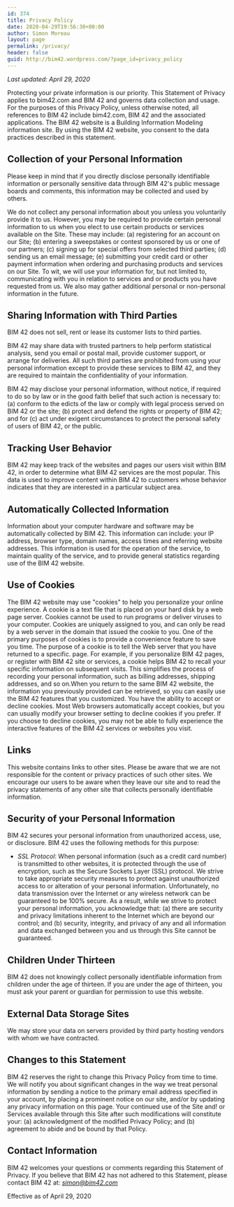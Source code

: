 ```yaml
---
id: 374
title: Privacy Policy
date: 2020-04-29T19:56:30+00:00
author: Simon Moreau
layout: page
permalink: /privacy/
header: false
guid: http://bim42.wordpress.com/?page_id=privacy_policy
---
```


*Last updated: April 29, 2020*

Protecting your private information is our priority. This Statement of Privacy applies to bim42.com and BIM 42 and governs data collection and usage. For the purposes of this Privacy Policy, unless otherwise noted, all references to BIM 42 include bim42.com, BIM 42 and the associated applications. The BIM 42 website is a Building Information Modeling information site. By using the BIM 42 website, you consent to the data practices described in this statement.

## Collection of your Personal Information

Please keep in mind that if you directly disclose personally identifiable information or personally sensitive data through BIM 42's public message boards and comments, this information may be collected and used by others.

We do not collect any personal information about you unless you voluntarily provide it to us. However, you may be required to provide certain personal information to us when you elect to use certain products or services available on the Site. These may include: (a) registering for an account on our Site; (b) entering a sweepstakes or contest sponsored by us or one of our partners; (c) signing up for special offers from selected third parties; (d) sending us an email message; (e) submitting your credit card or other payment information when ordering and purchasing products and services on our Site. To wit, we will use your information for, but not limited to, communicating with you in relation to services and or products you have requested from us. We also may gather additional personal or non-personal information in the future.

## Sharing Information with Third Parties

BIM 42 does not sell, rent or lease its customer lists to third parties.

BIM 42 may share data with trusted partners to help perform statistical analysis, send you email or postal mail, provide customer support, or arrange for deliveries. All such third parties are prohibited from using your personal information except to provide these services to BIM 42, and they are required to maintain the confidentiality of your information.

BIM 42 may disclose your personal information, without notice, if required to do so by law or in the good faith belief that such action is necessary to: (a) conform to the edicts of the law or comply with legal process served on BIM 42 or the site; (b) protect and defend the rights or property of BIM 42; and for (c) act under exigent circumstances to protect the personal safety of users of BIM 42, or the public.

## Tracking User Behavior

BIM 42 may keep track of the websites and pages our users visit within BIM 42, in order to determine what BIM 42 services are the most popular. This data is used to improve content within BIM 42 to customers whose behavior indicates that they are interested in a particular subject area.

## Automatically Collected Information

Information about your computer hardware and software may be automatically collected by BIM 42. This information can include: your IP address, browser type, domain names, access times and referring website addresses. This information is used for the operation of the service, to maintain quality of the service, and to provide general statistics regarding use of the BIM 42 website.

## Use of Cookies

The BIM 42 website may use "cookies" to help you personalize your online experience. A cookie is a text file that is placed on your hard disk by a web page server. Cookies cannot be used to run programs or deliver viruses to your computer. Cookies are uniquely assigned to you, and can only be read by a web server in the domain that issued the cookie to you.
One of the primary purposes of cookies is to provide a convenience feature to save you time. The purpose of a cookie is to tell the Web server that you have returned to a specific. page. For example, if you personalize BIM 42 pages, or register with BIM 42 site or services, a cookie helps BIM 42 to recall your specific information on subsequent visits. This simplifies the process of recording your personal information, such as billing addresses, shipping addresses, and so on.When you return to the same BIM 42 website, the information you previously provided can be retrieved, so you can easily use the BIM 42 features that you customized.
You have the ability to accept or decline cookies. Most Web browsers automatically accept cookies, but you can usually modify your browser setting to decline cookies if you prefer. If you choose to decline cookies, you may not be able to fully experience the interactive features of the BIM 42 services or websites you visit.

## Links

This website contains links to other sites. Please be aware that we are not responsible for the content or privacy practices of such other sites. We encourage our users to be aware when they leave our site and to read the privacy statements of any other site that collects personally identifiable information.

## Security of your Personal Information

BIM 42 secures your personal information from unauthorized access, use, or disclosure. BIM 42 uses the following methods for this purpose:

* *SSL Protocol*: When personal information (such as a credit card number) is transmitted to other websites, it is protected through the use of encryption, such as the Secure Sockets Layer (SSL) protocol. We strive to take appropriate security measures to protect against unauthorized access to or alteration of your personal information. Unfortunately, no data transmission over the Internet or any wireless network can be guaranteed to be 100% secure. As a result, while we strive to protect your personal information, you acknowledge that: (a) there are security and privacy limitations inherent to the Internet which are beyond our control; and (b) security, integrity, and privacy of any and all information and data exchanged between you and us through this Site cannot be guaranteed.

## Children Under Thirteen

BIM 42 does not knowingly collect personally identifiable information from children under the age of thirteen. If you are under the age of thirteen, you must ask your parent or guardian for permission to use this website.

## External Data Storage Sites

We may store your data on servers provided by third party hosting vendors with whom we have contracted.

## Changes to this Statement

BIM 42 reserves the right to change this Privacy Policy from time to time. We will notify you about significant changes in the way we treat personal information by sending a notice to the primary email address specified in your account, by placing a prominent notice on our site, and/or by
updating any privacy information on this page. Your continued use of the Site and! or Services available through this Site after such modifications will constitute your: (a) acknowledgment of the modified Privacy Policy; and (b) agreement to abide and be bound by that Policy.

## Contact Information

BIM 42 welcomes your questions or comments regarding this Statement of Privacy. If you believe that BIM 42 has not adhered to this Statement, please contact BIM 42 at: *simon@bim42.com*

Effective as of April 29, 2020
